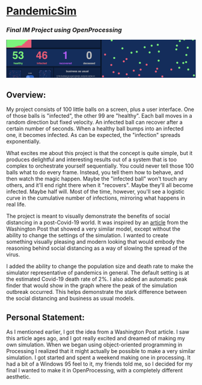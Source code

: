 # [PandemicSim](https://www.openprocessing.org/sketch/891417)
### *Final IM Project using OpenProcessing*

![](title.png)

## Overview:

My project consists of 100 little balls on a screen, plus a user interface. One of those balls is "infected", the other 99 are "healthy". Each ball moves in a random direction but fixed velocity. An infected ball can recover after a certain number of seconds. When a healthy ball bumps into an infected one, it becomes infected. As can be expected, the "infection" spreads exponentially.

What excites me about this project is that the concept is quite simple, but it produces delightful and interesting results out of a system that is too complex to orchestrate yourself sequentially. You could never tell those 100 balls what to do every frame. Instead, you tell them how to behave, and then watch the magic happen. Maybe the "infected ball" won't touch any others, and it'll end right there when it "recovers". Maybe they'll all become infected. Maybe half will. Most of the time, however, you'll see a logistic curve in the cumulative number of infections, mirroring what happens in real life.

The project is meant to visually demonstrate the benefits of social distancing in a post-Covid-19 world. It was inspired by an [article](https://www.washingtonpost.com/graphics/2020/world/corona-simulator/?itid=hp_hp-top-table-main_virus-simulator520pm%3Ahomepage%2Fstory-ans) from the Washington Post that showed a very similar model, except without the ability to change the settings of the simulation. I wanted to create something visually pleasing and modern looking that would embody the reasoning behind social distancing as a way of slowing the spread of the virus.

I added the ability to change the population size and death rate to make the simulator representative of pandemics in general. The default setting is at the estimated Covid-19 death rate of 2%. I also added an automatic peak finder that would show in the graph where the peak of the simulation outbreak occurred. This helps demonstrate the stark difference between the social distancing and business as usual models.

## Personal Statement:

As I mentioned earlier, I got the idea from a Washington Post article. I saw this article ages ago, and I got really excited and dreamed of making my own simulation. When we began using object-oriented programming in Processing I realized that it might actually be possible to make a very similar simulation. I got started and spent a weekend making one in processing. It had a bit of a Windows 95 feel to it, my friends told me, so I decided for my final I wanted to make it in OpenProcessing, with a completely different aesthetic.
